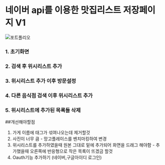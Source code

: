 # 네이버 api를 이용한 맛집리스트 저장페이지 V1

![포트폴리오](https://user-images.githubusercontent.com/50638197/178477732-99eeb915-8d61-4f6b-bd4b-b4d9c174eac9.gif)

### 1. 초기화면


### 2. 검색 후 위시리스트 추가


### 3. 위시리스트 추가 이후 방문설정


### 4. 다른 음식점 검색 이후 위시리스트 추가 


### 5. 위시리스트에 추가된 목록들 삭제



##개선해야할점
1. 가게 이름에 태그가 섞여나오는데 제거할것 
2. 사진이 너무 큼  - 망고플레이스를 벤치마킹하여 변경
3. 위시리스트를 추가하였을때 원본 그대로 밑에 추가되어 화면을 드래그 해야함 - 추가했을때 오른쪽에 반응형으로 작은 목록이 뜨겠금 할것
4. Oauth기능 추가하기 (네이버,구글아이디 로그인)





